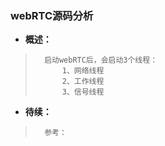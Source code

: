 ### webRTC源码分析
- **概述：**
>       启动webRTC后，会启动3个线程：
>           1、网络线程
>           2、工作线程
>           3、信号线程
>
>
>
>
>
>
>
>
>
>
>
>
>
>
>
>

- **待续：**
>       参考：
>
>
>
>
>
>
>
>
>
>
>
>

